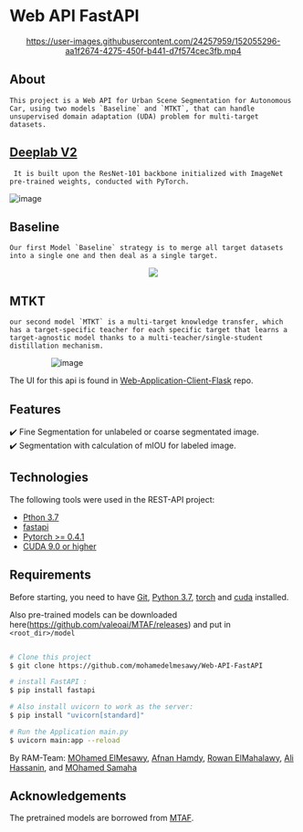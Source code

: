# Web API FastAPI

<div align="center" id="top">
  
  
  https://user-images.githubusercontent.com/24257959/152055296-aa1f2674-4275-450f-b441-d7f574cec3fb.mp4


</div>

## About ##
~~~
This project is a Web API for Urban Scene Segmentation for Autonomous Car, using two models `Baseline` and `MTKT`, that can handle unsupervised domain adaptation (UDA) problem for multi-target datasets.
~~~

## [Deeplab V2](https://arxiv.org/abs/1606.00915v2) ##
~~~
 It is built upon the ResNet-101 backbone initialized with ImageNet pre-trained weights, conducted with PyTorch. 
~~~
![image](https://user-images.githubusercontent.com/24257959/152067777-4917fac5-f5a3-48a2-97d1-820fda721f86.png)

## Baseline ##
~~~
Our first Model `Baseline` strategy is to merge all target datasets into a single one and then deal as a single target.
~~~
<div align="center" id="top" > 
  <img src="https://user-images.githubusercontent.com/24257959/152067945-b462b4fa-6599-4fae-94a5-841378ef7e8b.png" style="max-width: 50%;">
</div>

## MTKT ##
~~~
our second model `MTKT` is a multi-target knowledge transfer, which has a target-specific teacher for each specific target that learns a target-agnostic model thanks to a multi-teacher/single-student distillation mechanism.
~~~
<div align="center" id="top" style="max-width: 40%;"> 
  
  ![image](https://user-images.githubusercontent.com/24257959/152068123-d6e60e89-c9ce-483a-95a8-0387371b6ba8.png)
</div>

The UI for this api is found in [Web-Application-Client-Flask](https://github.com/mohamedelmesawy/Web-Application-Client-Flask) repo.

## Features ##
:heavy_check_mark: Fine Segmentation for unlabeled or coarse segmentated image. \
:heavy_check_mark: Segmentation with calculation of mIOU for labeled image.

## Technologies ##
The following tools were used in the REST-API project:
- [Pthon 3.7](https://www.python.org/)
- [fastapi](https://fastapi.tiangolo.com/)
- [Pytorch >= 0.4.1](https://pytorch.org/)
- [CUDA 9.0 or higher](https://developer.nvidia.com/)

## Requirements ##
Before starting, you need to have [Git](https://git-scm.com), [Python 3.7](https://www.python.org/), [torch](https://pytorch.org/) and [cuda](https://developer.nvidia.com/) installed.

Also pre-trained models can be downloaded here(https://github.com/valeoai/MTAF/releases) and put in `<root_dir>/model`

```bash

# Clone this project
$ git clone https://github.com/mohamedelmesawy/Web-API-FastAPI

# install FastAPI :
$ pip install fastapi

# Also install uvicorn to work as the server:
$ pip install "uvicorn[standard]"

# Run the Application main.py
$ uvicorn main:app --reload
```



By RAM-Team: <a href="https://github.com/mohamedelmesawy" target="_blank">MOhamed ElMesawy</a>, <a href="https://github.com/Afnaaan" target="_blank">Afnan Hamdy</a>, <a href="https://github.com/Rawan-97" target="_blank">Rowan ElMahalawy</a>, <a href="https://github.com/alihasanine" target="_blank">Ali Hassanin</a>, and <a href="https://github.com/MSamaha91" target="_blank">MOhamed Samaha</a>
&#xa0;


## Acknowledgements ##
The pretrained models are borrowed from [MTAF](https://github.com/mohamedelmesawy/MTAF).
